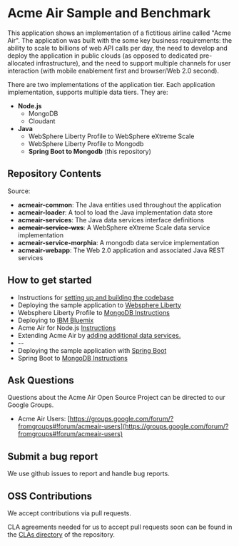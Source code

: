 # Acme Air Sample and Benchmark

This application shows an implementation of a fictitious airline called "Acme Air".  The application was built with the some key business requirements: the ability to scale to billions of web API calls per day, the need to develop and deploy the application in public clouds (as opposed to dedicated pre-allocated infrastructure), and the need to support multiple channels for user interaction (with mobile enablement first and browser/Web 2.0 second).

There are two implementations of the application tier. Each application implementation, supports multiple data tiers.  They are:
- **Node.js**
  - MongoDB
  - Cloudant
- **Java**
  - WebSphere Liberty Profile to WebSphere eXtreme Scale
  - WebSphere Liberty Profile to Mongodb
  - **Spring Boot to Mongodb** (this repository)

## Repository Contents

Source:

- **acmeair-common**: The Java entities used throughout the application
- **acmeair-loader**:  A tool to load the Java implementation data store
- **acmeair-services**:  The Java data services interface definitions
- **~~acmeair-service-wxs~~**:  A WebSphere eXtreme Scale data service implementation
- **acmeair-service-morphia**:  A mongodb data service implementation
- **acmeair-webapp**:  The Web 2.0 application and associated Java REST services

## How to get started

* Instructions for [setting up and building the codebase](Documentation/Build_Instructions.md)
* Deploying the sample application to [Websphere Liberty](Documentation/Liberty_Instructions.md)
* Websphere Liberty Profile to [MongoDB Instructions](https://github.com/acmeair/acmeair/blob/master/MONGO_README.md)
* Deploying to [IBM Bluemix](Documentation/Bluemix_Instructions.md)
* Acme Air for Node.js [Instructions](https://github.com/acmeair/acmeair-nodejs/blob/master/README.md)
* Extending Acme Air by [adding additional data services.](Documentation/Extending_AcmeAir_Services.md)
* --
* Deploying the sample application with [Spring Boot](Documentation/SpringBoot_Instructions.md)
* Spring Boot to [MongoDB Instructions](Documentation/SpringBoot_to_Mongo_Instructions.md)

## Ask Questions

Questions about the Acme Air Open Source Project can be directed to our Google Groups.

* Acme Air Users: [https://groups.google.com/forum/?fromgroups#!forum/acmeair-users](https://groups.google.com/forum/?fromgroups#!forum/acmeair-users)

## Submit a bug report

We use github issues to report and handle bug reports.

## OSS Contributions

We accept contributions via pull requests.

CLA agreements needed for us to accept pull requests soon can be found in the [CLAs directory](CLAs) of the repository.
